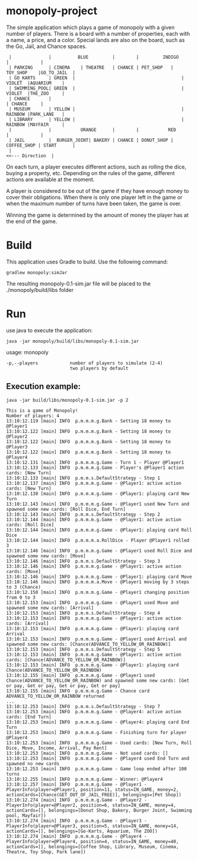 monopoly-project
================

The simple application which plays a game of monopoly with a given number of players.
There is a board with a number of properties, each with a name, a price, and a color.
Special lands are also on the board, such as the Go, Jail, and Chance spaces.

     |              |          BLUE         |        |         INDIGO           |            |
     | PARKING      | CINEMA    | THEATRE   | CHANCE | PET_SHOP   | TOY_SHOP    |GO_TO_JAIL  |
     | GO_KARTS     | GREEN  |                                        | VIOLET  |AQUARIUM    |
     | SWIMMING_POOL| GREEN  |                                        | VIOLET  |THE_ZOO     |
     | CHANCE       |                                                           | CHANCE     |
     | MUSEUM       | YELLOW |                                        | RAINBOW |PARK_LANE   |
     | LIBRARY      | YELLOW |                                        | RAINBOW |MAYFAIR     |
     |              |           ORANGE      |        |           RED            |            |
     | JAIL         |  BURGER_JOINT| BAKERY | CHANCE | DONUT_SHOP | COFFEE_SHOP | START      |
     |                                                                      <<--- Direction  |
     
On each turn, a player executes different actions, such as rolling the dice, buying a property, etc. 
Depending on the rules of the game, different actions are available at the moment.

A player is considered to be out of the game if they have enough money to cover their obligations.
When there is only one player left in the game or when the maximum number of turns have been taken, 
the game is over.

Winning the game is determined by the amount of money the player has at the end of the game.

# Build

This application uses Gradle to build. Use the following command: 
    
    gradlew monopoly:simJar
    
The resulting monopoly-0.1-sim.jar file will be placed to the ./monopoly/build/libs folder

# Run

use java to execute the application:

    java -jar monopoly/build/libs/monopoly-0.1-sim.jar

usage: monopoly
    
    -p,--players            number of players to simulate (2-4) 
                            two players by default
    
      
## Execution example:

    java -jar build/libs/monopoly-0.1-sim.jar -p 2

    This is a game of Monopoly!
    Number of players: 4
    13:10:12.119 [main] INFO  p.m.m.m.g.Bank - Setting 18 money to @Player1
    13:10:12.122 [main] INFO  p.m.m.m.g.Bank - Setting 18 money to @Player2
    13:10:12.122 [main] INFO  p.m.m.m.g.Bank - Setting 18 money to @Player3
    13:10:12.122 [main] INFO  p.m.m.m.g.Bank - Setting 18 money to @Player4
    13:10:12.131 [main] INFO  p.m.m.m.g.Game - Turn 1 - Player @Player1
    13:10:12.133 [main] INFO  p.m.m.m.g.Game - Player's @Player1 action cards: [New Turn]
    13:10:12.133 [main] INFO  p.m.m.s.DefaultStrategy - Step 1
    13:10:12.137 [main] INFO  p.m.m.m.g.Game - @Player1: active action cards: [New Turn]
    13:10:12.138 [main] INFO  p.m.m.m.g.Game - @Player1: playing card New Turn
    13:10:12.143 [main] INFO  p.m.m.m.g.Game - @Player1 used New Turn and spawned some new cards: [Roll Dice, End Turn]
    13:10:12.143 [main] INFO  p.m.m.s.DefaultStrategy - Step 2
    13:10:12.144 [main] INFO  p.m.m.m.g.Game - @Player1: active action cards: [Roll Dice]
    13:10:12.144 [main] INFO  p.m.m.m.g.Game - @Player1: playing card Roll Dice
    13:10:12.144 [main] INFO  p.m.m.m.a.RollDice - Player @Player1 rolled 3
    13:10:12.146 [main] INFO  p.m.m.m.g.Game - @Player1 used Roll Dice and spawned some new cards: [Move]
    13:10:12.146 [main] INFO  p.m.m.s.DefaultStrategy - Step 3
    13:10:12.146 [main] INFO  p.m.m.m.g.Game - @Player1: active action cards: [Move]
    13:10:12.146 [main] INFO  p.m.m.m.g.Game - @Player1: playing card Move
    13:10:12.146 [main] INFO  p.m.m.m.a.Move - @Player1 moving by 3 steps to 3 (Chance)
    13:10:12.150 [main] INFO  p.m.m.m.g.Game - @Player1 changing position from 0 to 3
    13:10:12.153 [main] INFO  p.m.m.m.g.Game - @Player1 used Move and spawned some new cards: [Arrival]
    13:10:12.153 [main] INFO  p.m.m.s.DefaultStrategy - Step 4
    13:10:12.153 [main] INFO  p.m.m.m.g.Game - @Player1: active action cards: [Arrival]
    13:10:12.153 [main] INFO  p.m.m.m.g.Game - @Player1: playing card Arrival
    13:10:12.153 [main] INFO  p.m.m.m.g.Game - @Player1 used Arrival and spawned some new cards: [Chance(ADVANCE_TO_YELLOW_OR_RAINBOW)]
    13:10:12.153 [main] INFO  p.m.m.s.DefaultStrategy - Step 5
    13:10:12.153 [main] INFO  p.m.m.m.g.Game - @Player1: active action cards: [Chance(ADVANCE_TO_YELLOW_OR_RAINBOW)]
    13:10:12.153 [main] INFO  p.m.m.m.g.Game - @Player1: playing card Chance(ADVANCE_TO_YELLOW_OR_RAINBOW)
    13:10:12.155 [main] INFO  p.m.m.m.g.Game - @Player1 used Chance(ADVANCE_TO_YELLOW_OR_RAINBOW) and spawned some new cards: [Get or pay, Get or pay, Get or pay, Get or pay]
    13:10:12.155 [main] INFO  p.m.m.m.g.Game - Chance card ADVANCE_TO_YELLOW_OR_RAINBOW returned
    ...
    13:10:12.253 [main] INFO  p.m.m.s.DefaultStrategy - Step 7
    13:10:12.253 [main] INFO  p.m.m.m.g.Game - @Player4: active action cards: [End Turn]
    13:10:12.253 [main] INFO  p.m.m.m.g.Game - @Player4: playing card End Turn
    13:10:12.253 [main] INFO  p.m.m.m.g.Game - Finishing turn for player @Player4
    13:10:12.253 [main] INFO  p.m.m.m.g.Game - Used cards: [New Turn, Roll Dice, Move, Income, Arrival, Pay Rent]
    13:10:12.253 [main] INFO  p.m.m.m.g.Game - Not used cards: []
    13:10:12.253 [main] INFO  p.m.m.m.g.Game - @Player4 used End Turn and spawned no new cards
    13:10:12.253 [main] INFO  p.m.m.m.g.Game - Game loop ended after 100 turns
    13:10:12.255 [main] INFO  p.m.m.m.g.Game - Winner: @Player4
    13:10:12.257 [main] INFO  p.m.m.m.g.Game - @Player1 - PlayerInfo(player=@Player1, position=11, status=IN_GAME, money=2, actionCards=[Chance(GET_OUT_OF_JAIL_FREE)], belongings=[Pet Shop])
    13:10:12.274 [main] INFO  p.m.m.m.g.Game - @Player2 - PlayerInfo(player=@Player2, position=6, status=IN_GAME, money=4, actionCards=[], belongings=[Donut Shop, Bakery, Burger Joint, Swimming pool, Mayfair])
    13:10:12.274 [main] INFO  p.m.m.m.g.Game - @Player3 - PlayerInfo(player=@Player3, position=5, status=IN_GAME, money=14, actionCards=[], belongings=[Go-Karts, Aquarium, The ZOO])
    13:10:12.274 [main] INFO  p.m.m.m.g.Game - @Player4 - PlayerInfo(player=@Player4, position=4, status=IN_GAME, money=40, actionCards=[], belongings=[Coffee Shop, Library, Museum, Cinema, Theatre, Toy Shop, Park lane])




